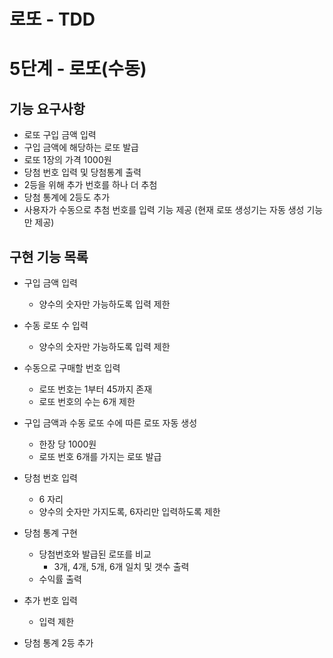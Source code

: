 # 로또 - TDD

# 5단계 - 로또(수동)

## 기능 요구사항
- 로또 구입 금액 입력
- 구입 금액에 해당하는 로또 발급
- 로또 1장의 가격 1000원
- 당첨 번호 입력 및 당첨통계 출력
- 2등을 위해 추가 번호를 하나 더 추첨
- 당첨 통계에 2등도 추가
- 사용자가 수동으로 추첨 번호를 입력 기능 제공
  (현재 로또 생성기는 자동 생성 기능만 제공)


## 구현 기능 목록
- 구입 금액 입력
  - 양수의 숫자만 가능하도록 입력 제한

- 수동 로또 수 입력
  - 양수의 숫자만 가능하도록 입력 제한
  
- 수동으로 구매할 번호 입력
  - 로또 번호는 1부터 45까지 존재
  - 로또 번호의 수는 6개 제한

- 구입 금액과 수동 로또 수에 따른 로또 자동 생성
  - 한장 당 1000원
  - 로또 번호 6개를 가지는 로또 발급

- 당첨 번호 입력
  - 6 자리
  - 양수의 숫자만 가지도록, 6자리만 입력하도록 제한

- 당첨 통계 구현
  - 당첨번호와 발급된 로또를 비교
    - 3개, 4개, 5개, 6개 일치 및 갯수 출력
  - 수익률 출력

- 추가 번호 입력
  - 입력 제한
- 당첨 통계 2등 추가
